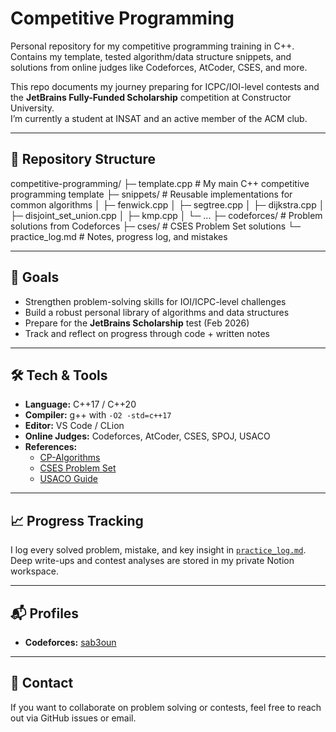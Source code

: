 # Competitive Programming

Personal repository for my competitive programming training in C++.  
Contains my template, tested algorithm/data structure snippets, and solutions from online judges like Codeforces, AtCoder, CSES, and more.  

This repo documents my journey preparing for ICPC/IOI-level contests and the **JetBrains Fully-Funded Scholarship** competition at Constructor University.  
I’m currently a student at INSAT and an active member of the ACM club.

---

## 📂 Repository Structure
competitive-programming/
├─ template.cpp # My main C++ competitive programming template
├─ snippets/ # Reusable implementations for common algorithms
│ ├─ fenwick.cpp
│ ├─ segtree.cpp
│ ├─ dijkstra.cpp
│ ├─ disjoint_set_union.cpp
│ ├─ kmp.cpp
│ └─ ...
├─ codeforces/ # Problem solutions from Codeforces
├─ cses/ # CSES Problem Set solutions
└─ practice_log.md # Notes, progress log, and mistakes

---

## 🚀 Goals
- Strengthen problem-solving skills for IOI/ICPC-level challenges
- Build a robust personal library of algorithms and data structures
- Prepare for the **JetBrains Scholarship** test (Feb 2026)
- Track and reflect on progress through code + written notes

---

## 🛠 Tech & Tools
- **Language:** C++17 / C++20
- **Compiler:** g++ with `-O2 -std=c++17`
- **Editor:** VS Code / CLion
- **Online Judges:** Codeforces, AtCoder, CSES, SPOJ, USACO
- **References:** 
  - [CP-Algorithms](https://cp-algorithms.com/)
  - [CSES Problem Set](https://cses.fi/problemset/)
  - [USACO Guide](https://usaco.guide/)

---

## 📈 Progress Tracking
I log every solved problem, mistake, and key insight in [`practice_log.md`](practice_log.md).  
Deep write-ups and contest analyses are stored in my private Notion workspace.

---

## 📬 Profiles
- **Codeforces:** [sab3oun](https://codeforces.com/profile/sab3oun)

---

## 🤝 Contact
If you want to collaborate on problem solving or contests, feel free to reach out via GitHub issues or email.
